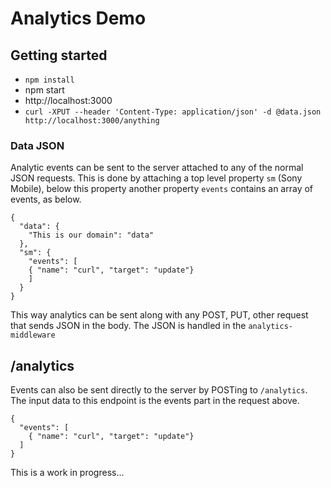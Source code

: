 # Analytics Demo

## Getting started

* `npm install`
* npm start
* http://localhost:3000
* `curl -XPUT --header 'Content-Type: application/json' -d @data.json http://localhost:3000/anything`

### Data JSON

Analytic events can be sent to the server attached to any of the normal JSON
requests. This is done by attaching a top level property `sm` (Sony Mobile),
below this property another property `events` contains an array of events, as
below.

```
{
  "data": {
    "This is our domain": "data"
  },
  "sm": {
    "events": [
    { "name": "curl", "target": "update"}
    ]
  }
}
```

This way analytics can be sent along with any POST, PUT, other request that
sends JSON in the body. The JSON is handled in the `analytics-middleware`

## /analytics

Events can also be sent directly to the server by POSTing to `/analytics`.
The input data to this endpoint is the events part in the request above.

```
{
  "events": [
    { "name": "curl", "target": "update"}
  ]
}
```

This is a work in progress...

